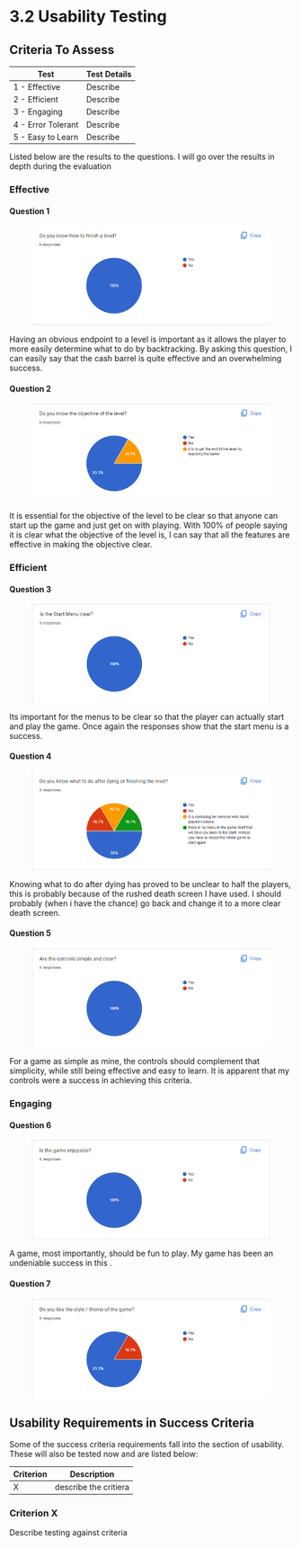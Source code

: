 # 3.2 Usability Testing

## Criteria To Assess

| Test               | Test Details |
| ------------------ | ------------ |
| 1 - Effective      | Describe     |
| 2 - Efficient      | Describe     |
| 3 - Engaging       | Describe     |
| 4 - Error Tolerant | Describe     |
| 5 - Easy to Learn  | Describe     |

Listed below are the results to the questions. I will go over the results in depth during the evaluation

### Effective

#### Question 1&#x20;

<figure><img src="../.gitbook/assets/image (1) (2).png" alt=""><figcaption></figcaption></figure>

Having an obvious endpoint to a level is important as it allows the player to more easily determine what to do by backtracking. By asking this question, I can easily say that the cash barrel is quite effective and an overwhelming success.

#### Question 2

<figure><img src="../.gitbook/assets/image (1).png" alt=""><figcaption></figcaption></figure>

It is essential for the objective of the level to be clear so that anyone can start up the game and just get on with playing. With 100% of people saying it is clear what the objective of the level is, I can say that all the features are effective in making the objective clear.

&#x20;

### Efficient&#x20;

#### Question 3&#x20;

<figure><img src="../.gitbook/assets/image (3).png" alt=""><figcaption></figcaption></figure>

Its important for the menus to be clear so that the player can actually start and play the game. Once again the responses show that the start menu is a success.

#### Question 4&#x20;

<figure><img src="../.gitbook/assets/image (9).png" alt=""><figcaption></figcaption></figure>

Knowing what to do after dying has proved to be unclear to half the players, this is probably because of the rushed death screen I have used. I should probably (when i have the chance) go back and change it to a more clear death screen.

#### Question 5

<figure><img src="../.gitbook/assets/image (4).png" alt=""><figcaption></figcaption></figure>

For a game as simple as mine, the controls should complement that simplicity, while still being effective and easy to learn. It is apparent that my controls were a success in achieving this criteria.

### Engaging&#x20;

#### Question 6&#x20;

<figure><img src="../.gitbook/assets/image (5).png" alt=""><figcaption></figcaption></figure>

A game, most importantly, should be fun to play. My game has been an undeniable success in this .

#### Question 7

#### &#x20;

<figure><img src="../.gitbook/assets/image.png" alt=""><figcaption></figcaption></figure>

## Usability Requirements in Success Criteria

Some of the success criteria requirements fall into the section of usability. These will also be tested now and are listed below:

| Criterion | Description           |
| --------- | --------------------- |
| X         | describe the critiera |

### Criterion X

Describe testing against criteria
